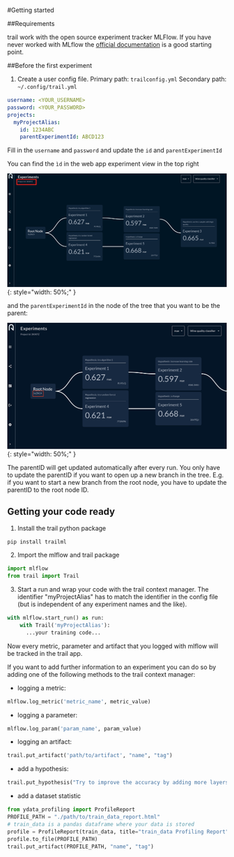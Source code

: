 #Getting started



##Requirements

trail work with the open source experiment tracker MLFlow. If you have never worked with MLflow the [official documentation](https://mlflow.org/docs/latest/index.html) is a good starting point.

##Before the first experiment

1. Create a user config file.
Primary path: ```trailconfig.yml```
Secondary path: ```~/.config/trail.yml```

``` yaml
username: <YOUR_USERNAME>
password: <YOUR_PASSWORD>
projects:
  myProjectAlias:
    id: 1234ABC
    parentExperimentId: ABCD123
```
Fill in the ```username``` and ```password``` and update the ```id``` and ```parentExperimentId```

You can find the ```ìd``` in the web app experiment view in the top right

![ID_in_Flow](/ID_in_Flow.png){: style="width: 50%;" }

and the ```parentExperimentId``` in the node of the tree that you want to be the parent: 

![parentID_in_Flow](/parent_ID_in_Flow.png){: style="width: 50%;" }

The parentID will get updated automatically after every run. You only have to update the parentID if you want to open up a new branch in the tree.
E.g. if you want to start a new branch from the root node, you have to update the parentID to the root node ID.

## Getting your code ready

1. Install the trail python package
``` shell
pip install trailml
```

2. Import the mlflow and trail package
``` python
import mlflow
from trail import Trail
```

3. Start a run and wrap your code with the trail context manager. The identifier "myProjectAlias" has to match the identifier in the config file (but is independent of any experiment names and the like).
``` python
with mlflow.start_run() as run:
    with Trail('myProjectAlias'):
      ...your training code...
```

Now every metric, parameter and artifact that you logged with mlflow will be tracked in the trail app.

If you want to add further information to an experiment you can do so by adding one of the following methods to the trail context manager:

- logging a metric:
``` python
mlflow.log_metric('metric_name', metric_value)
```
- logging a parameter:
``` python
mlflow.log_param('param_name', param_value)
```
- logging an artifact:
``` python
trail.put_artifact('path/to/artifact', "name", "tag")
```

- add a hypothesis:
``` python
trail.put_hypothesis("Try to improve the accuracy by adding more layers to the model")
```

- add a dataset statistic
``` python
from ydata_profiling import ProfileReport
PROFILE_PATH = "./path/to/train_data_report.html"
# train_data is a pandas dataframe where your data is stored
profile = ProfileReport(train_data, title="train_data Profiling Report")
profile.to_file(PROFILE_PATH)
trail.put_artifact(PROFILE_PATH, "name", "tag")
```